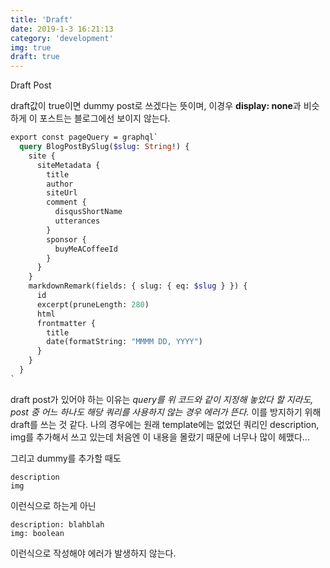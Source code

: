 ```yaml
---
title: 'Draft'
date: 2019-1-3 16:21:13
category: 'development'
img: true
draft: true
---
```


Draft Post

draft값이 true이면 dummy post로 쓰겠다는 뜻이며, 이경우 **display: none**과 비슷하게
이 포스트는 블로그에선 보이지 않는다.

```graphql
export const pageQuery = graphql`
  query BlogPostBySlug($slug: String!) {
    site {
      siteMetadata {
        title
        author
        siteUrl
        comment {
          disqusShortName
          utterances
        }
        sponsor {
          buyMeACoffeeId
        }
      }
    }
    markdownRemark(fields: { slug: { eq: $slug } }) {
      id
      excerpt(pruneLength: 280)
      html
      frontmatter {
        title
        date(formatString: "MMMM DD, YYYY")
      }
    }
  }
`
```

draft post가 있어야 하는 이유는 _query를 위 코드와 같이 지정해 놓았다 할 지라도, post 중 어느 하나도 해당 쿼리를 사용하지 않는 경우 에러가 뜬다._ 이를 방지하기 위해 draft를 쓰는 것 같다.
나의 경우에는 원래 template에는 없었던 쿼리인 description, img를 추가해서 쓰고 있는데 처음엔 이 내용을 몰랐기 때문에 너무나 많이 헤맸다...

그리고 dummy를 추가할 때도

```
description
img
```

이런식으로 하는게 아닌

```
description: blahblah
img: boolean
```

이런식으로 작성해야 에러가 발생하지 않는다.

